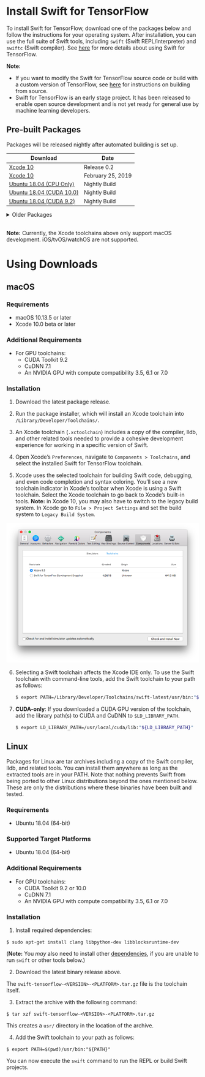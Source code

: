 # Install Swift for TensorFlow

To install Swift for TensorFlow, download one of the packages below and follow the instructions for your operating system. After installation, you can use the full suite of Swift tools, including `swift` (Swift REPL/interpreter) and `swiftc` (Swift compiler). See [here](Usage.md) for more details about using Swift for TensorFlow.

**Note:** 
- If you want to modify the Swift for TensorFlow source code or build with a custom version of TensorFlow, see [here](https://github.com/apple/swift/blob/tensorflow/README.md) for instructions on building from source.
- Swift for TensorFlow is an early stage project. It has been released to enable open source development and is not yet ready for general use by machine learning developers.

## Pre-built Packages

Packages will be released nightly after automated building is set up.

| Download | Date |
|----------|------|
| [Xcode 10](https://storage.googleapis.com/swift-tensorflow/mac/swift-tensorflow-RELEASE-0.2-osx.pkg) | Release 0.2 |
| [Xcode 10](https://storage.googleapis.com/swift-tensorflow/mac/swift-tensorflow-DEVELOPMENT-2019-02-25-a-osx.pkg) | February 25, 2019 |
| [Ubuntu 18.04 (CPU Only)](https://storage.googleapis.com/s4tf-kokoro-artifact-testing/latest/swift-tensorflow-DEVELOPMENT-ubuntu18.04.tar.gz) | Nightly Build |
| [Ubuntu 18.04 (CUDA 10.0)](https://storage.googleapis.com/s4tf-kokoro-artifact-testing/latest/swift-tensorflow-DEVELOPMENT-cuda10.0-cudnn7-ubuntu18.04.tar.gz) | Nightly Build |
| [Ubuntu 18.04 (CUDA 9.2)](https://storage.googleapis.com/s4tf-kokoro-artifact-testing/latest/swift-tensorflow-DEVELOPMENT-cuda9.2-cudnn7-ubuntu18.04.tar.gz) | Nightly Build |

<details>
  <summary>Older Packages</summary>

### Xcode

#### Xcode 10

| Download |
|----------|
| [February 20, 2019](https://storage.googleapis.com/swift-tensorflow/mac/swift-tensorflow-DEVELOPMENT-2019-02-20-a-osx.pkg) |
| [February 18, 2019](https://storage.googleapis.com/swift-tensorflow/mac/swift-tensorflow-DEVELOPMENT-2019-02-18-a-osx.pkg) |
| [February 13, 2019](https://storage.googleapis.com/swift-tensorflow/mac/swift-tensorflow-DEVELOPMENT-2019-02-13-a-osx.pkg) |
| [February 10, 2019](https://storage.googleapis.com/swift-tensorflow/mac/swift-tensorflow-DEVELOPMENT-2019-02-10-a-osx.pkg) |
| [January 04, 2019](https://storage.googleapis.com/swift-tensorflow/mac/swift-tensorflow-DEVELOPMENT-2019-01-04-a-osx.pkg) |
| [December 04, 2018](https://storage.googleapis.com/swift-tensorflow/mac/swift-tensorflow-DEVELOPMENT-2018-12-04-a-osx.pkg) |
| [November 21, 2018](https://storage.googleapis.com/swift-tensorflow/mac/swift-tensorflow-DEVELOPMENT-2018-11-21-a-osx.pkg) |
| [October 17, 2018](https://storage.googleapis.com/swift-tensorflow/mac/swift-tensorflow-DEVELOPMENT-2018-10-17-a-osx.pkg) |
| [October 13, 2018](https://storage.googleapis.com/swift-tensorflow/mac/swift-tensorflow-DEVELOPMENT-2018-10-13-a-osx.pkg) |
| [October 05, 2018](https://storage.googleapis.com/swift-tensorflow/mac/swift-tensorflow-DEVELOPMENT-2018-10-05-a-osx.pkg) |
| [September 17, 2018](https://storage.googleapis.com/swift-tensorflow/mac/swift-tensorflow-DEVELOPMENT-2018-09-17-a-osx.pkg) |
| [September 10, 2018](https://storage.googleapis.com/swift-tensorflow/mac/swift-tensorflow-DEVELOPMENT-2018-09-10-a-osx.pkg) |
| [September 09, 2018](https://storage.googleapis.com/swift-tensorflow/mac/swift-tensorflow-DEVELOPMENT-2018-09-09-a-osx.pkg) |
| [September 05, 2018](https://storage.googleapis.com/swift-tensorflow/mac/swift-tensorflow-DEVELOPMENT-2018-09-05-a-osx.pkg) |
| [August 31, 2018](https://storage.googleapis.com/swift-tensorflow/mac/swift-tensorflow-DEVELOPMENT-2018-08-31-a-osx.pkg) |
| [August 15, 2018](https://storage.googleapis.com/swift-tensorflow/mac/swift-tensorflow-DEVELOPMENT-2018-08-15-a-osx.pkg) |
| [July 24, 2018](https://storage.googleapis.com/swift-tensorflow/mac/swift-tensorflow-DEVELOPMENT-2018-07-24-a-osx.pkg) |
| [July 19, 2018](https://storage.googleapis.com/swift-tensorflow/mac/swift-tensorflow-DEVELOPMENT-2018-07-19-a-osx.pkg) |
| [July 12, 2018](https://storage.googleapis.com/swift-tensorflow/mac/swift-tensorflow-DEVELOPMENT-2018-07-12-a-osx.pkg) |
| [June 29, 2018](https://storage.googleapis.com/swift-tensorflow/mac/swift-tensorflow-DEVELOPMENT-2018-06-29-a-osx.pkg) |

#### Xcode 9

| Download |
|----------|
| [June 25, 2018](https://storage.googleapis.com/swift-tensorflow/mac/swift-tensorflow-DEVELOPMENT-2018-06-25-a-osx.pkg) |
| [June 22, 2018](https://storage.googleapis.com/swift-tensorflow/mac/swift-tensorflow-DEVELOPMENT-2018-06-22-a-osx.pkg) |
| [June 1, 2018](https://storage.googleapis.com/swift-tensorflow/mac/swift-tensorflow-DEVELOPMENT-2018-06-01-a-osx.pkg) |
| [May 10, 2018](https://storage.googleapis.com/swift-tensorflow/mac/swift-tensorflow-DEVELOPMENT-2018-05-10-a-osx.pkg) |
| [May 3, 2018](https://storage.googleapis.com/swift-tensorflow/mac/swift-tensorflow-DEVELOPMENT-2018-05-03-a-osx.pkg) |
| [April 26, 2018](https://storage.googleapis.com/swift-tensorflow/mac/swift-tensorflow-DEVELOPMENT-2018-04-26-a-osx.pkg) |

### Xcode (CUDA GPU)

Xcode 10 is required.

| Download |
|----------|
| [August 15, 2018](https://storage.googleapis.com/swift-tensorflow/mac/swift-tensorflow-DEVELOPMENT-2018-08-15-a-osx-cuda.pkg) |
| [July 24, 2018](https://storage.googleapis.com/swift-tensorflow/mac/swift-tensorflow-DEVELOPMENT-2018-07-24-a-osx-cuda.pkg) |

### Ubuntu 16.04

| Download |
|----------|
| [January 04, 2019](https://storage.googleapis.com/swift-tensorflow/ubuntu16.04/swift-tensorflow-DEVELOPMENT-2019-01-04-a-ubuntu16.04.tar.gz) |
| [December 04, 2018](https://storage.googleapis.com/swift-tensorflow/ubuntu16.04/swift-tensorflow-DEVELOPMENT-2018-12-04-a-ubuntu16.04.tar.gz) |
| [November 21, 2018](https://storage.googleapis.com/swift-tensorflow/ubuntu16.04/swift-tensorflow-DEVELOPMENT-2018-11-21-a-ubuntu16.04.tar.gz) |
| [October 17, 2018](https://storage.googleapis.com/swift-tensorflow/ubuntu16.04/swift-tensorflow-DEVELOPMENT-2018-10-17-a-ubuntu16.04.tar.gz) |
| [October 13, 2018](https://storage.googleapis.com/swift-tensorflow/ubuntu16.04/swift-tensorflow-DEVELOPMENT-2018-10-13-a-ubuntu16.04.tar.gz) |
| [October 05, 2018](https://storage.googleapis.com/swift-tensorflow/ubuntu16.04/swift-tensorflow-DEVELOPMENT-2018-10-05-a-ubuntu16.04.tar.gz) |
| [September 17, 2018](https://storage.googleapis.com/swift-tensorflow/ubuntu16.04/swift-tensorflow-DEVELOPMENT-2018-09-17-a-ubuntu16.04.tar.gz) |
| [September 10, 2018](https://storage.googleapis.com/swift-tensorflow/ubuntu16.04/swift-tensorflow-DEVELOPMENT-2018-09-10-a-ubuntu16.04.tar.gz) |
| [September 9, 2018](https://storage.googleapis.com/swift-tensorflow/ubuntu16.04/swift-tensorflow-DEVELOPMENT-2018-09-09-a-ubuntu16.04.tar.gz) |
| [September 5, 2018](https://storage.googleapis.com/swift-tensorflow/ubuntu16.04/swift-tensorflow-DEVELOPMENT-2018-09-05-a-ubuntu16.04.tar.gz) |
| [August 31, 2018](https://storage.googleapis.com/swift-tensorflow/ubuntu16.04/swift-tensorflow-DEVELOPMENT-2018-08-31-a-ubuntu16.04.tar.gz) |
| [August 15, 2018](https://storage.googleapis.com/swift-tensorflow/ubuntu16.04/swift-tensorflow-DEVELOPMENT-2018-08-15-a-ubuntu16.04.tar.gz) |
| [July 24, 2018](https://storage.googleapis.com/swift-tensorflow/ubuntu16.04/swift-tensorflow-DEVELOPMENT-2018-07-24-a-ubuntu16.04.tar.gz) |
| [July 19, 2018](https://storage.googleapis.com/swift-tensorflow/ubuntu16.04/swift-tensorflow-DEVELOPMENT-2018-07-19-a-ubuntu16.04.tar.gz) |
| [July 12, 2018](https://storage.googleapis.com/swift-tensorflow/ubuntu16.04/swift-tensorflow-DEVELOPMENT-2018-07-12-a-ubuntu16.04.tar.gz) |
| [June 29, 2018](https://storage.googleapis.com/swift-tensorflow/ubuntu16.04/swift-tensorflow-DEVELOPMENT-2018-06-29-a-ubuntu16.04.tar.gz) |
| [June 25, 2018](https://storage.googleapis.com/swift-tensorflow/ubuntu16.04/swift-tensorflow-DEVELOPMENT-2018-06-25-a-ubuntu16.04.tar.gz) |
| [June 22, 2018](https://storage.googleapis.com/swift-tensorflow/ubuntu16.04/swift-tensorflow-DEVELOPMENT-2018-06-22-a-ubuntu16.04.tar.gz) |
| [June 1, 2018](https://storage.googleapis.com/swift-tensorflow/ubuntu16.04/swift-tensorflow-DEVELOPMENT-2018-06-01-a-ubuntu16.04.tar.gz) |
| [May 10, 2018](https://storage.googleapis.com/swift-tensorflow/ubuntu16.04/swift-tensorflow-DEVELOPMENT-2018-05-10-a-ubuntu16.04.tar.gz) |
| [May 3, 2018](https://storage.googleapis.com/swift-tensorflow/ubuntu16.04/swift-tensorflow-DEVELOPMENT-2018-05-03-a-ubuntu16.04.tar.gz) |
| [April 26, 2018](https://storage.googleapis.com/swift-tensorflow/ubuntu16.04/swift-tensorflow-DEVELOPMENT-2018-04-26-a-ubuntu16.04.tar.gz) |

### Ubuntu 14.04

| Download |
|----------|
| [July 24, 2018](https://storage.googleapis.com/swift-tensorflow/ubuntu14.04/swift-tensorflow-DEVELOPMENT-2018-07-24-a-ubuntu16.04.tar.gz) |
| [July 19, 2018](https://storage.googleapis.com/swift-tensorflow/ubuntu14.04/swift-tensorflow-DEVELOPMENT-2018-07-19-a-ubuntu14.04.tar.gz) |
| [July 12, 2018](https://storage.googleapis.com/swift-tensorflow/ubuntu14.04/swift-tensorflow-DEVELOPMENT-2018-07-12-a-ubuntu14.04.tar.gz) |
| [June 29, 2018](https://storage.googleapis.com/swift-tensorflow/ubuntu14.04/swift-tensorflow-DEVELOPMENT-2018-06-29-a-ubuntu14.04.tar.gz) |
| [June 25, 2018](https://storage.googleapis.com/swift-tensorflow/ubuntu14.04/swift-tensorflow-DEVELOPMENT-2018-06-25-a-ubuntu14.04.tar.gz) |
| [June 22, 2018](https://storage.googleapis.com/swift-tensorflow/ubuntu14.04/swift-tensorflow-DEVELOPMENT-2018-06-22-a-ubuntu14.04.tar.gz) |
| [June 1, 2018](https://storage.googleapis.com/swift-tensorflow/ubuntu14.04/swift-tensorflow-DEVELOPMENT-2018-06-01-a-ubuntu14.04.tar.gz) |
| [May 10, 2018](https://storage.googleapis.com/swift-tensorflow/ubuntu14.04/swift-tensorflow-DEVELOPMENT-2018-05-10-a-ubuntu14.04.tar.gz) |
| [May 3, 2018](https://storage.googleapis.com/swift-tensorflow/ubuntu14.04/swift-tensorflow-DEVELOPMENT-2018-05-03-a-ubuntu14.04.tar.gz) |
| [April 26, 2018](https://storage.googleapis.com/swift-tensorflow/ubuntu14.04/swift-tensorflow-DEVELOPMENT-2018-04-26-a-ubuntu14.04.tar.gz) |

</details>
<br/>

**Note:** Currently, the Xcode toolchains above only support macOS development. iOS/tvOS/watchOS are not supported.

# Using Downloads

## macOS

### Requirements

* macOS 10.13.5 or later
* Xcode 10.0 beta or later

### Additional Requirements

* For GPU toolchains:
  * CUDA Toolkit 9.2
  * CuDNN 7.1
  * An NVIDIA GPU with compute compatibility 3.5, 6.1 or 7.0

### Installation

1. Download the latest package release.

2. Run the package installer, which will install an Xcode toolchain into `/Library/Developer/Toolchains/`.

3. An Xcode toolchain (`.xctoolchain`) includes a copy of the compiler, lldb, and other related tools needed to provide a cohesive development experience for working in a specific version of Swift.

4. Open Xcode’s `Preferences`, navigate to `Components > Toolchains`, and select the installed Swift for TensorFlow toolchain.

5. Xcode uses the selected toolchain for building Swift code, debugging, and even code completion and syntax coloring. You’ll see a new toolchain indicator in Xcode’s toolbar when Xcode is using a Swift toolchain. Select the Xcode toolchain to go back to Xcode’s built-in tools.  **Note:** in Xcode 10, you may also have to switch to the legacy build system.  In Xcode go to `File > Project Settings` and set the build system to `Legacy Build System`.

<p align="center">
  <img src="docs/images/Installation-XcodePreferences.png?raw=true" alt="Select toolchain in Xcode preferences."/>
</p>

6. Selecting a Swift toolchain affects the Xcode IDE only. To use the Swift toolchain with command-line tools, add the Swift toolchain to your path as follows:

    ```bash
    $ export PATH=/Library/Developer/Toolchains/swift-latest/usr/bin:"${PATH}"
    ```

7. **CUDA-only**: If you downloaded a CUDA GPU version of the toolchain, add the library path(s) to CUDA and CuDNN to `$LD_LIBRARY_PATH`.
    ```bash
    $ export LD_LIBRARY_PATH=/usr/local/cuda/lib:"${LD_LIBRARY_PATH}"
    ```

## Linux

Packages for Linux are tar archives including a copy of the Swift compiler, lldb, and related tools. You can install them anywhere as long as the extracted tools are in your PATH.
Note that nothing prevents Swift from being ported to other Linux distributions beyond the ones mentioned below. These are only the distributions where these binaries have been built and tested.

### Requirements

* Ubuntu 18.04 (64-bit)

### Supported Target Platforms

* Ubuntu 18.04 (64-bit)

### Additional Requirements

* For GPU toolchains:
  * CUDA Toolkit 9.2 or 10.0 
  * CuDNN 7.1
  * An NVIDIA GPU with compute compatibility 3.5, 6.1 or 7.0

### Installation

1. Install required dependencies:

```
$ sudo apt-get install clang libpython-dev libblocksruntime-dev
```
(**Note:** You _may_ also need to install other [dependencies](https://github.com/apple/swift#linux), if you are unable to run `swift` or other tools below.)

2. Download the latest binary release above.

The `swift-tensorflow-<VERSION>-<PLATFORM>.tar.gz` file is the toolchain itself.

3. Extract the archive with the following command:

```
$ tar xzf swift-tensorflow-<VERSION>-<PLATFORM>.tar.gz
```

This creates a `usr/` directory in the location of the archive.

4. Add the Swift toolchain to your path as follows:

```
$ export PATH=$(pwd)/usr/bin:"${PATH}"
```

You can now execute the `swift` command to run the REPL or build Swift projects.
